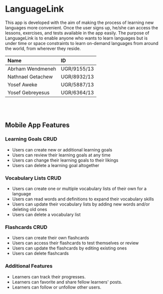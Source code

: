 # LanguageLink

This app is developed with the aim of making the process of learning new languages more convenient. 
Once the user signs up, he/she can access the lessons, exercises, and tests available in the app easily. The purpose of LanguageLink is to enable anyone who wants to learn languages but is under time or space constraints to learn on-demand languages from around the world, from wherever they reside.

|Name| ID|
|:------|:-------|
|Abrham Wendmeneh| UGR/9155/13|
|Nathnael Getachew| UGR/8932/13|
|Yosef Aweke| UGR/5887/13|
|Yosef Gebreyesus| UGR/6364/13|



<br><br>



## **Mobile App Features**

### **Learning Goals CRUD**
- Users can create new or additional learning goals
- Users can review their learning goals at any time
- Users can change their learning goals to their likings
- Users can delete a learning goal altogether




### **Vocabulary Lists CRUD**
- Users can create one or multiple vocabulary lists of their own for a language
- Users can read words and definitions to expand their vocabulary skills
- Users can update their vocabulary lists by adding new words and/or deleting old ones
- Users can delete a vocabulary list 




### **Flashcards CRUD**
- Users can create their own flashcards
- Users can access their flashcards to test themselves or review
- Users can update the flashcards by editing existing ones
- Users can delete flashcards



### **Additional Features**
- Learners can track their progresses.
- Learners can favorite and share fellow learners' posts.
- Learners can follow or unfollow other users.
